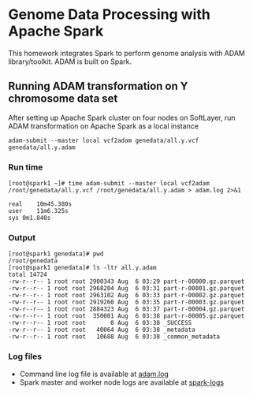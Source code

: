 # Genome Data Processing with Apache Spark

This homework integrates Spark to perform genome analysis with ADAM library/toolkit. ADAM is built on Spark. 

## Running ADAM transformation on Y chromosome data set

After setting up Apache Spark cluster on four nodes on SoftLayer, run ADAM transformation on Apache Spark as a local instance

```
adam-submit --master local vcf2adam genedata/all.y.vcf genedata/all.y.adam
``` 

### Run time

```
[root@spark1 ~]# time adam-submit --master local vcf2adam /root/genedata/all.y.vcf /root/genedata/all.y.adam > adam.log 2>&1

real	10m45.380s
user	11m6.325s
sys	0m1.840s
```

### Output

```
[root@spark1 genedata]# pwd
/root/genedata
[root@spark1 genedata]# ls -ltr all.y.adam
total 14724
-rw-r--r-- 1 root root 2900343 Aug  6 03:29 part-r-00000.gz.parquet
-rw-r--r-- 1 root root 2968204 Aug  6 03:31 part-r-00001.gz.parquet
-rw-r--r-- 1 root root 2963102 Aug  6 03:33 part-r-00002.gz.parquet
-rw-r--r-- 1 root root 2919260 Aug  6 03:35 part-r-00003.gz.parquet
-rw-r--r-- 1 root root 2884323 Aug  6 03:37 part-r-00004.gz.parquet
-rw-r--r-- 1 root root  350001 Aug  6 03:38 part-r-00005.gz.parquet
-rw-r--r-- 1 root root       0 Aug  6 03:38 _SUCCESS
-rw-r--r-- 1 root root   40064 Aug  6 03:38 _metadata
-rw-r--r-- 1 root root   10688 Aug  6 03:38 _common_metadata
```

### Log files

* Command line log file is available at [adam.log](adam.log)
* Spark master and worker node logs are available at [spark-logs](spark-logs)   